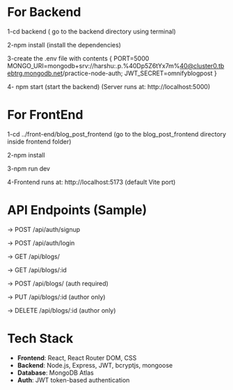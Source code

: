 
# For Backend 
1-cd backend ( go to the backend directory using terminal)

2-npm install (install the dependencies)

3-create the .env file with contents
{
PORT=5000
MONGO_URI=mongodb+srv://harshu:.p.%40Dp5Z6tYx7m%40@cluster0.tbebtrg.mongodb.net/practice-node-auth;
JWT_SECRET=omnifyblogpost
}

4- npm start (start the backend)
(Server runs at: http://localhost:5000)



# For FrontEnd

1-cd ../front-end/blog_post_frontend (go to the blog_post_frontend directory inside frontend folder)

2-npm install

3-npm run dev

4-Frontend runs at: http://localhost:5173 (default Vite port)


 # API Endpoints (Sample)
-> POST /api/auth/signup

-> POST /api/auth/login

-> GET /api/blogs/

-> GET /api/blogs/:id

-> POST /api/blogs/ (auth required)

-> PUT /api/blogs/:id (author only)

-> DELETE /api/blogs/:id (author only)



 # Tech Stack

- **Frontend**: React, React Router DOM, CSS
- **Backend**: Node.js, Express, JWT, bcryptjs, mongoose
- **Database**: MongoDB Atlas
- **Auth**: JWT token-based authentication


